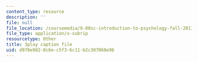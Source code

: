```yaml
---
content_type: resource
description: ''
file: null
file_location: /coursemedia/9-00sc-introduction-to-psychology-fall-2011/d970e9828c6ec5f36c11b2c307068e96_SFPPw6sDHEI.srt
file_type: application/x-subrip
resourcetype: Other
title: 3play caption file
uid: d970e982-8c6e-c5f3-6c11-b2c307068e96
---
```

